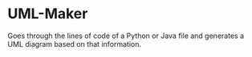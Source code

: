 # UML-Maker
Goes through the lines of code of a Python or Java file and generates a UML diagram based on that information.
